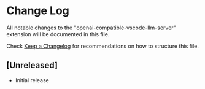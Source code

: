 # Change Log

All notable changes to the "openai-compatible-vscode-llm-server" extension will be documented in this file.

Check [Keep a Changelog](http://keepachangelog.com/) for recommendations on how to structure this file.

## [Unreleased]

- Initial release